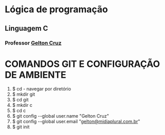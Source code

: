 ﻿# Lógica de programação 
## Linguagem C
### Professor [Gelton Cruz](https://github.com/geltoncruz/ "Gelton Cruz")


# COMANDOS GIT E CONFIGURAÇÃO DE AMBIENTE

1. $ cd -  navegar por diretório
2. $ mkdir git
3. $ cd git
4. $ mkdir c
5. $ cd c
6. $ git config --global user.name "Gelton Cruz"
7. $ git config --global user.email "gelton@midiaplural.com.br"
8. $ git init 
